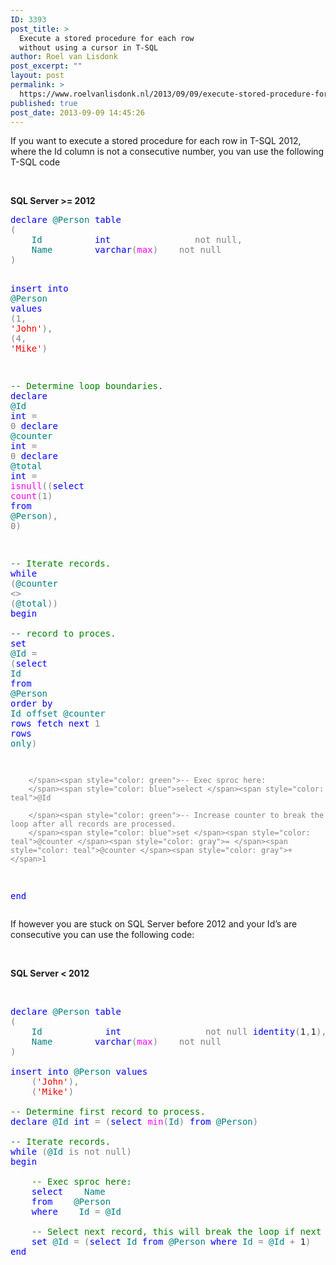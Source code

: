 ```yaml
---
ID: 3393
post_title: >
  Execute a stored procedure for each row
  without using a cursor in T-SQL
author: Roel van Lisdonk
post_excerpt: ""
layout: post
permalink: >
  https://www.roelvanlisdonk.nl/2013/09/09/execute-stored-procedure-for-each-row-without-cursor-in-t-sql/
published: true
post_date: 2013-09-09 14:45:26
---
```

<p>If you want to execute a stored procedure for each row in T-SQL 2012, where the Id column is not a consecutive number, you van use the following T-SQL code</p>  <p>&#160;</p>  <p><strong>SQL Server &gt;= 2012</strong></p>  <pre class="code"><span style="color: blue">declare </span><span style="color: teal">@Person </span><span style="color: blue">table
</span><span style="color: gray">(
    </span><span style="color: teal">Id          </span><span style="color: blue">int                </span><span style="color: gray">not null,
    </span><span style="color: teal">Name        </span><span style="color: blue">varchar</span><span style="color: gray">(</span><span style="color: magenta">max</span><span style="color: gray">)    not null
)

</span><span style="color: blue">insert into </span><span style="color: teal">@Person </span><span style="color: blue">values
    </span><span style="color: gray">(</span>1<span style="color: gray">, </span><span style="color: red">'John'</span><span style="color: gray">),
    (</span>4<span style="color: gray">, </span><span style="color: red">'Mike'</span><span style="color: gray">)


</span><span style="color: green">-- Determine loop boundaries.
</span><span style="color: blue">declare </span><span style="color: teal">@Id </span><span style="color: blue">int </span><span style="color: gray">= </span>0
<span style="color: blue">declare </span><span style="color: teal">@counter </span><span style="color: blue">int </span><span style="color: gray">= </span>0
<span style="color: blue">declare </span><span style="color: teal">@total </span><span style="color: blue">int </span><span style="color: gray">= </span><span style="color: magenta">isnull</span><span style="color: gray">((</span><span style="color: blue">select </span><span style="color: magenta">count</span><span style="color: gray">(</span>1<span style="color: gray">) </span><span style="color: blue">from </span><span style="color: teal">@Person</span><span style="color: gray">), </span>0<span style="color: gray">)
    
</span><span style="color: green">-- Iterate records.
</span><span style="color: blue">while </span><span style="color: gray">(</span><span style="color: teal">@counter </span><span style="color: gray">&lt;&gt; (</span><span style="color: teal">@total</span><span style="color: gray">))
</span><span style="color: blue">begin  
        </span><span style="color: green">-- record to proces.
        </span><span style="color: blue">set </span><span style="color: teal">@Id </span><span style="color: gray">= (</span><span style="color: blue">select </span><span style="color: teal">Id </span><span style="color: blue">from </span><span style="color: teal">@Person </span><span style="color: blue">order by </span><span style="color: teal">Id offset @counter </span><span style="color: blue">rows fetch next </span>1 <span style="color: blue">rows </span><span style="color: teal">only</span><span style="color: gray">)

        </span><span style="color: green">-- Exec sproc here:
        </span><span style="color: blue">select </span><span style="color: teal">@Id
                    
        </span><span style="color: green">-- Increase counter to break the loop after all records are processed.
        </span><span style="color: blue">set </span><span style="color: teal">@counter </span><span style="color: gray">= </span><span style="color: teal">@counter </span><span style="color: gray">+ </span>1
<span style="color: blue">end
</span></pre>
If however you are stuck on SQL Server before 2012 and your Id’s are consecutive you can use the following code:

<p>&#160;</p>

<p><strong>SQL Server &lt; 2012</strong></p>

<p>&#160;</p>

<pre class="code"><span style="color: blue">declare </span><span style="color: teal">@Person </span><span style="color: blue">table
</span><span style="color: gray">(
    </span><span style="color: teal">Id            </span><span style="color: blue">int                </span><span style="color: gray">not null </span><span style="color: blue">identity</span><span style="color: gray">(</span>1<span style="color: gray">,</span>1<span style="color: gray">),
    </span><span style="color: teal">Name        </span><span style="color: blue">varchar</span><span style="color: gray">(</span><span style="color: magenta">max</span><span style="color: gray">)    not null
)

</span><span style="color: blue">insert into </span><span style="color: teal">@Person </span><span style="color: blue">values 
    </span><span style="color: gray">(</span><span style="color: red">'John'</span><span style="color: gray">),
    (</span><span style="color: red">'Mike'</span><span style="color: gray">)

</span><span style="color: green">-- Determine first record to process.
</span><span style="color: blue">declare </span><span style="color: teal">@Id </span><span style="color: blue">int </span><span style="color: gray">= (</span><span style="color: blue">select </span><span style="color: magenta">min</span><span style="color: gray">(</span><span style="color: teal">Id</span><span style="color: gray">) </span><span style="color: blue">from </span><span style="color: teal">@Person</span><span style="color: gray">)

</span><span style="color: green">-- Iterate records.
</span><span style="color: blue">while </span><span style="color: gray">(</span><span style="color: teal">@Id </span><span style="color: gray">is not null) 
</span><span style="color: blue">begin  
</span><span style="color: gray">    
    </span><span style="color: green">-- Exec sproc here:
    </span><span style="color: blue">select    </span><span style="color: teal">Name
    </span><span style="color: blue">from    </span><span style="color: teal">@Person
    </span><span style="color: blue">where    </span><span style="color: teal">Id </span><span style="color: gray">= </span><span style="color: teal">@Id
            
    </span><span style="color: green">-- Select next record, this will break the loop if next record is not found.
    </span><span style="color: blue">set </span><span style="color: teal">@Id </span><span style="color: gray">= (</span><span style="color: blue">select </span><span style="color: teal">Id </span><span style="color: blue">from </span><span style="color: teal">@Person </span><span style="color: blue">where </span><span style="color: teal">Id </span><span style="color: gray">= </span><span style="color: teal">@Id </span><span style="color: gray">+ </span>1<span style="color: gray">)
</span><span style="color: blue">end
</span></pre>